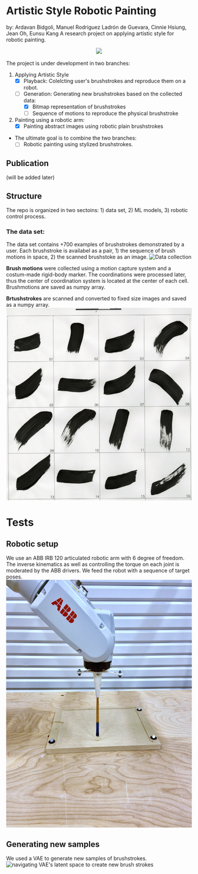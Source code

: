 # Artistic Style Robotic Painting

by: Ardavan Bidgoli, Manuel Rodriguez Ladrón de  Guevara, Cinnie Hsiung, Jean Oh, Eunsu Kang
A research project on applying artistic style for robotic painting.

<p align="center">
  <a href= "https://www.youtube.com/watch?v=UUFIJr9iQuA">
    <img width="50%" src="https://img.youtube.com/vi/UUFIJr9iQuA/0.jpg">
  </a>
</p>

The project is under development in two branches:

1. Applying Artistic Style
   - [x] Playback: Colelcting user's brushstrokes and reproduce them on a robot.
   - [ ] Generation: Generating new brushstrokes based on the collected data:
      - [x] Bitmap representation of brushstrokes
      - [ ] Sequence of motions to reproduce the physical brushstroke
2. Painting using a robotic arm:
    - [x] Painting abstract images using robotic plain brushstrokes

* The ultimate goal is to combine the two branches:
  - [ ] Robotic painting using stylized brushstrokes.

## Publication

(will be added later)

## Structure

The repo is organized in two sectoins: 1) data set, 2) ML models, 3) robotic control process.

### The data set:

The data set contains +700 examples of brushstrokes demonstrated by a user. Each brushstroke is availabel as a pair, 1) the sequence of brush motions in space, 2) the scanned brushstoke as an image.
![Data collection](./media/data_collection.png)

**Brush motions** were collected using a motion capture system and a costum-made rigid-body marker. The coordinations were processed later, thus the center of coordination system is located at the center of each cell. Brushmotions are saved as numpy array.

**Brtushstrokes** are scanned and converted to fixed size images and saved as a numpy array.
![sample gird of brushstrokes](./media/brushstrokes.png)

# Tests

## Robotic setup

We use an ABB IRB 120 articulated robotic arm with 6 degree of freedom. The inverse kinematics as well as controlling the torque on each joint is moderated by the ABB drivers. We feed the robot with a sequence of target poses.
![Robotic setup](./media/robot_setup.jpeg)

## Generating new samples

We used a VAE to generate new samples of brushstrokes.
![navigating VAE's latent space to create new brush strokes](./media/generated_brushes.gif)